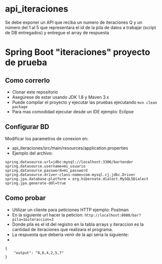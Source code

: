 # api_iteraciones
Se debe exponer un API que reciba un numero de iteraciones Q y un número del 1 al 5 que representara el id de la pila de datos a trabajar (script de DB entregados) y entregue el array de respuesta

# Spring Boot "iteraciones" proyecto de prueba

## Como correrlo

* Clonar este repositorio
* Asegúrese de estar usando JDK 1.8 y Maven 3.x
* Puede compilar el proyecto y ejecutar las pruebas ejecutando ```mvn clean package```
* Para mas comodidad ejecutar desde un IDE ejemplo: Eclipse

## Configurar BD

Modificar los parametros de conexion en:
* api_iteraciones/src/main/resources/application.properties
* Ejemplo del archivo:
```shell
spring.datasource.url=jdbc:mysql://localhost:3306/bartender
spring.datasource.username=mi_usuario
spring.datasource.password=mi_password
spring.datasource.driver-class-name=com.mysql.cj.jdbc.Driver
spring.jpa.database-platform = org.hibernate.dialect.MySQL5Dialect
spring.jpa.generate-ddl=true
```
## Como probar

* Utilizar un cliente para peticiones HTTP ejemplo: Postman
* En la siguiente url hacer la peticion: ```http://localhost:8080/bar?pila=1&iteraccion=3```
* Donde pila es el id del registro en la tabla arrays y iteraccion es la cantidad de iteraciones que realizara el programa.
* La respuesta que deberia venir de la api seria la siguiente:
*
```
{
    "output": "8,6,4,2,5,7"
}
```
